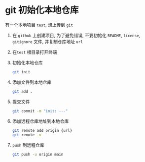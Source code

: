# git 初始化本地仓库



有一个本地项目 `test`, 想上传到 `git `

1. 在 `github` 上创建项目, 为了避免错误, 不要初始化 `README`, `license`, `gitignore` 文件, 并复制仓库地址 `url`

2. 在`test` 根目录打开终端

3. 初始化本地仓库

   ```sh
   git init
   ```

4. 添加文件到本地仓库

   ```sh
   git add .
   ```

5. 提交文件

   ```sh
   git commit -m "init: ---"
   ```

6. 添加远程仓库地址到本地仓库

   ```sh
   git remote add origin {url}
   git remote -v
   ```

7. `push` 到远程仓库

   ```sh
   git push -u origin main
   ```

   